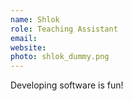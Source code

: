 ```yaml
---
name: Shlok
role: Teaching Assistant
email:
website:
photo: shlok_dummy.png
---
```


Developing software is fun!
